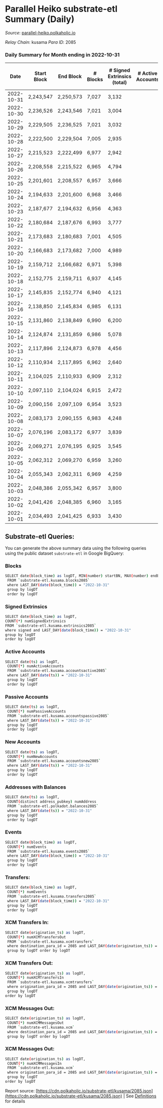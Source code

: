 # Parallel Heiko substrate-etl Summary (Daily)

_Source_: [parallel-heiko.polkaholic.io](https://parallel-heiko.polkaholic.io)

*Relay Chain*: kusama
*Para ID*: 2085



### Daily Summary for Month ending in 2022-10-31


| Date | Start Block | End Block | # Blocks | # Signed Extrinsics (total) | # Active Accounts | # Passive | # New | # Addresses with Balances | # Events | # Transfers | # XCM Transfers In | # XCM Transfers Out | # XCM In | # XCM Out | Issues | 
| ---- | ----------- | --------- | -------- | --------------------------- | ----------------- | --------- | ----- | ------------------------- | -------- | ----------- | ------------------ | ------------------- | -------- | --------- | ------ |
| 2022-10-31 | 2,243,547 | 2,250,573 | 7,027 | 3,132 |  |  |  | 25,665 | 36,985 | 1,285  | 119 ($153,651.43) | 88 ($104,045.14) |  |  |  |
| 2022-10-30 | 2,236,526 | 2,243,546 | 7,021 | 3,004 |  |  |  | 25,646 | 35,713 | 1,318  | 53 ($54,151.08) | 46 ($12,662.83) |  |  |  |
| 2022-10-29 | 2,229,505 | 2,236,525 | 7,021 | 3,032 |  |  |  |  | 35,832 | 1,293  | 49 ($83,494.35) | 42 ($7,971.76) |  |  |  |
| 2022-10-28 | 2,222,500 | 2,229,504 | 7,005 | 2,935 |  |  |  |  | 33,169 | 881  | 49 ($26,727.13) | 35 ($5,135.70) |  |  |  |
| 2022-10-27 | 2,215,523 | 2,222,499 | 6,977 | 2,942 |  |  |  |  | 34,176 | 1,097  | 79 ($36,754.37) | 72 ($30,855.06) |  |  |  |
| 2022-10-26 | 2,208,558 | 2,215,522 | 6,965 | 4,794 |  |  |  |  | 43,754 | 1,358  | 140 ($104,541.16) | 108 ($47,353.67) |  |  |  |
| 2022-10-25 | 2,201,601 | 2,208,557 | 6,957 | 3,666 |  |  |  | 25,093 | 38,475 | 1,315  | 97 ($37,471.43) | 99 ($121,417.90) |  |  |  |
| 2022-10-24 | 2,194,633 | 2,201,600 | 6,968 | 3,466 |  |  |  | 25,040 | 39,161 | 1,575  | 83 ($360,299.00) | 55 ($66,857.21) |  |  |  |
| 2022-10-23 | 2,187,677 | 2,194,632 | 6,956 | 4,363 |  |  |  | 24,688 | 40,712 | 992  | 66 ($23,756.06) | 56 ($18,080.10) |  |  |  |
| 2022-10-22 | 2,180,684 | 2,187,676 | 6,993 | 3,777 |  |  |  | 24,663 | 39,063 | 1,356  | 90 ($46,195.68) | 79 ($44,156.33) |  |  |  |
| 2022-10-21 | 2,173,683 | 2,180,683 | 7,001 | 4,505 |  |  |  |  | 42,756 | 1,319  | 80 ($68,036.20) | 63 ($28,602.32) |  |  |  |
| 2022-10-20 | 2,166,683 | 2,173,682 | 7,000 | 4,989 |  |  |  |  | 46,296 | 1,794  | 119 ($40,689.28) | 93 ($20,909.68) |  |  |  |
| 2022-10-19 | 2,159,712 | 2,166,682 | 6,971 | 5,398 |  |  |  | 24,588 | 49,734 | 2,098  | 140 ($159,148.07) | 119 ($63,290.50) |  |  |  |
| 2022-10-18 | 2,152,775 | 2,159,711 | 6,937 | 4,145 |  |  |  | 24,575 | 41,962 | 1,599  | 74 ($58,251.12) | 67 ($5,462.01) |  |  |  |
| 2022-10-17 | 2,145,835 | 2,152,774 | 6,940 | 4,121 |  |  |  | 24,223 | 40,991 | 1,451  | 112 ($77,684.55) | 95 ($42,383.29) |  |  |  |
| 2022-10-16 | 2,138,850 | 2,145,834 | 6,985 | 6,131 |  |  |  | 24,204 | 51,208 | 1,571  | 161 ($131,988.42) | 131 ($31,753.81) |  |  |  |
| 2022-10-15 | 2,131,860 | 2,138,849 | 6,990 | 6,200 |  |  |  |  | 51,301 | 1,522  | 121 ($66,050.32) | 108 ($40,573.82) |  |  |  |
| 2022-10-14 | 2,124,874 | 2,131,859 | 6,986 | 5,078 |  |  |  |  | 47,455 | 1,968  | 124 ($50,496.30) | 107 ($21,521.29) |  |  |  |
| 2022-10-13 | 2,117,896 | 2,124,873 | 6,978 | 4,456 |  |  |  | 23,810 | 44,484 | 2,018  | 141 ($212,207.22) | 109 ($68,945.09) |  |  |  |
| 2022-10-12 | 2,110,934 | 2,117,895 | 6,962 | 2,640 |  |  |  | 23,784 | 31,569 | 828  | 30 ($6,726.92) | 34 ($10,443.40) |  |  |  |
| 2022-10-11 | 2,104,025 | 2,110,933 | 6,909 | 2,312 |  |  |  |  | 29,365 | 664  | 26 ($4,823.98) | 21 ($4,091.60) |  |  |  |
| 2022-10-10 | 2,097,110 | 2,104,024 | 6,915 | 2,472 |  |  |  |  | 31,634 | 2,134  | 36 ($4,723.87) | 25 ($2,420.83) |  |  |  |
| 2022-10-09 | 2,090,156 | 2,097,109 | 6,954 | 3,523 |  |  |  |  | 39,140 | 5,314  | 24 ($2,901.92) | 28 ($6,257.83) |  |  |  |
| 2022-10-08 | 2,083,173 | 2,090,155 | 6,983 | 4,248 |  |  |  | 23,434 | 42,138 | 4,881  | 28 ($10,329.70) | 39 ($7,865.30) |  |  |  |
| 2022-10-07 | 2,076,196 | 2,083,172 | 6,977 | 3,839 |  |  |  | 23,429 | 43,973 | 6,076  | 33 ($12,961.18) | 30 ($16,757.83) |  |  |  |
| 2022-10-06 | 2,069,271 | 2,076,195 | 6,925 | 3,545 |  |  |  | 23,080 | 39,073 | 5,243  | 29 ($13,241.02) | 30 ($10,774.98) |  |  |  |
| 2022-10-05 | 2,062,312 | 2,069,270 | 6,959 | 3,260 |  |  |  | 23,067 | 38,100 | 5,604  | 27 ($4,458.35) | 30 ($10,052.67) |  |  |  |
| 2022-10-04 | 2,055,343 | 2,062,311 | 6,969 | 4,259 |  |  |  | 23,055 | 44,589 | 6,129  | 34 ($11,161.43) | 30 ($6,116.44) |  |  |  |
| 2022-10-03 | 2,048,386 | 2,055,342 | 6,957 | 3,800 |  |  |  |  | 40,386 | 5,071  | 32 ($7,076.47) | 37 ($5,416.42) |  |  |  |
| 2022-10-02 | 2,041,426 | 2,048,385 | 6,960 | 3,165 |  |  |  |  | 36,454 | 4,792  | 29 ($3,756.62) | 27 ($43,098.83) |  |  |  |
| 2022-10-01 | 2,034,493 | 2,041,425 | 6,933 | 3,430 |  |  |  |  | 38,597 | 5,094  | 11 ($4,248.38) | 16 ($2,011.12) |  |  |  |

## Substrate-etl Queries:
You can generate the above summary data using the following queries using the public dataset `substrate-etl` in Google BigQuery:

### Blocks
```bash
SELECT date(block_time) as logDT, MIN(number) startBN, MAX(number) endBN, COUNT(*) numBlocks 
 FROM `substrate-etl.kusama.blocks2085`  
 where LAST_DAY(date(block_time)) = "2022-10-31" 
 group by logDT 
 order by logDT
```

### Signed Extrinsics
```bash
SELECT date(block_time) as logDT, 
COUNT(*) numSignedExtrinsics 
FROM `substrate-etl.kusama.extrinsics2085`  
where signed and LAST_DAY(date(block_time)) = "2022-10-31" 
group by logDT 
order by logDT
```

### Active Accounts
```bash
SELECT date(ts) as logDT, 
 COUNT(*) numActiveAccounts 
 FROM `substrate-etl.kusama.accountsactive2085` 
 where LAST_DAY(date(ts)) = "2022-10-31" 
 group by logDT 
 order by logDT
```

### Passive Accounts
```bash
SELECT date(ts) as logDT, 
 COUNT(*) numPassiveAccounts 
 FROM `substrate-etl.kusama.accountspassive2085` 
 where LAST_DAY(date(ts)) = "2022-10-31" 
 group by logDT 
 order by logDT
```

### New Accounts
```bash
SELECT date(ts) as logDT, 
 COUNT(*) numNewAccounts 
 FROM `substrate-etl.kusama.accountsnew2085` 
 where LAST_DAY(date(ts)) = "2022-10-31" 
 group by logDT
 order by logDT
```

### Addresses with Balances
```bash
SELECT date(ts) as logDT,
 COUNT(distinct address_pubkey) numAddress 
 FROM `substrate-etl.polkadot.balances2085` 
 where LAST_DAY(date(ts)) = "2022-10-31" 
 group by logDT 
 order by logDT
```

### Events
```bash
SELECT date(block_time) as logDT, 
 COUNT(*) numEvents 
 FROM `substrate-etl.kusama.events2085` 
 where LAST_DAY(date(block_time)) = "2022-10-31" 
 group by logDT 
 order by logDT
```

### Transfers:
```bash
SELECT date(block_time) as logDT, 
 COUNT(*) numEvents 
 FROM `substrate-etl.kusama.transfers2085` 
 where LAST_DAY(date(block_time)) = "2022-10-31" 
 group by logDT 
 order by logDT
```

### XCM Transfers In:
```bash
SELECT date(origination_ts) as logDT, 
 COUNT(*) numXCMTransfersOut 
 FROM `substrate-etl.kusama.xcmtransfers` 
 where destination_para_id = 2085 and LAST_DAY(date(origination_ts)) = "2022-10-31" 
 group by logDT order by logDT
```

### XCM Transfers Out:
```bash
SELECT date(origination_ts) as logDT, 
 COUNT(*) numXCMTransfersIn 
 FROM `substrate-etl.kusama.xcmtransfers` 
 where origination_para_id = 2085 and LAST_DAY(date(origination_ts)) = "2022-10-31" 
 group by logDT 
order by logDT
```

### XCM Messages Out:
```bash
SELECT date(origination_ts) as logDT, 
 COUNT(*) numXCMMessagesOut 
 FROM `substrate-etl.kusama.xcm` 
 where destination_para_id = 2085 and LAST_DAY(date(origination_ts)) = "2022-10-31" 
 group by logDT order by logDT
```

### XCM Messages Out:
```bash
SELECT date(origination_ts) as logDT, 
 COUNT(*) numXCMMessagesIn 
 FROM `substrate-etl.kusama.xcm` 
 where origination_para_id = 2085 and LAST_DAY(date(origination_ts)) = "2022-10-31" 
 group by logDT 
order by logDT
```


Report source: [https://cdn.polkaholic.io/substrate-etl/kusama/2085.json](https://cdn.polkaholic.io/substrate-etl/kusama/2085.json) | See [Definitions](/DEFINITIONS.md) for details
